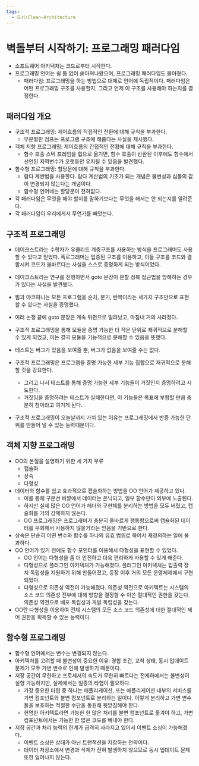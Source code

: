 ```yaml
---
tags:
  - 도서/Clean-Architecture
---
```


# 벽돌부터 시작하기: 프로그래밍 패러다임

- 소프트웨어 아키텍처는 코드로부터 시작한다.
- 프로그래밍 언어는 쉴 틈 없이 쏟아져나왔으며, 프로그래밍 패러다임도 몰아쳤다.
  - 패러다임: 프로그래밍을 하는 방법으로 대체로 언어에 독립적이다. 패러다임은 어떤 프로그래밍 구조를 사용할지, 그리고 언제 이 구조를 사용해야 하는지를 결정한다.

## 패러다임 개요

- 구조적 프로그래밍: 제어흐름의 직접적인 전환에 대해 규칙을 부과한다.
  - 무분별한 점프는 프로그램 구조에 해롭다는 사실을 제시했다.
- 객체 지향 프로그래밍: 제어흐름의 간접적인 전황에 대해 규칙을 부과한다.
  - 함수 호출 스택 프레임을 힙으로 옮기면, 함수 호출이 반환된 이후에도 함수에서 선언된 지역변수가 오랫동안 유지될 수 있음을 발견했다.
- 함수형 프로그래밍: 할당문에 대해 규칙을 부과한다.
  - 람다 계싼법을 사용한다. 람다 계산법의 기초가 되는 개념은 불변성과 심볼의 값이 변경되지 않는다는 개념이다.
  - 함수형 언어네는 할당문이 전혀없다.
- 각 패러다임은 무엇을 해야 할지를 말하기보다는 무엇을 해서는 안 되는지를 알려준다.
- 각 패러다임이 우리에게서 무언가를 빼앗는다.

## 구조적 프로그래밍

- 데이크스트라는 수학자가 유클리드 계층구조를 사용하는 방식을 프로그래머도 사용할 수 있다고 믿었따. 픅로그래머는 입증된 구조를 이용하고, 이들 구조를 코드와 결합시켜 코드가 올바르다는 사실을 스스로 증명하게 되는 방식이었다.

- 데이크스트라는 연구를 진행하면서 goto 문장이 분할 정복 접근법을 방해하는 경우가 있다는 사실을 발견했다.

- 뵘과 야코피니는 모든 프로그램을 순차, 분기, 반복이라는 세가지 구조만으로 표현할 수 있다는 사실을 증명했다.

- 여러 논쟁 끝에 goto 문장은 계속 뒤편으로 밀려났고, 마침내 거의 사라졌다.

- 구조적 프로그래밍을 통해 모듈을 증명 가능한 더 작은 단위로 재귀적으로 분해할 수 있게 되었고, 이는 결국 모듈을 기능적으로 분해할 수 있음을 뜻했다.

- 테스트는 버그가 있음을 보여줄 뿐, 버그가 없음을 보여줄 수는 없다.

- 구조적 프로그래밍은 프로그램을 증명 가능한 세부 기능 집합으로 재귀적으로 분해할 것을 강요한다.
  - 그리고 나서 테스트를 통해 증명 가능한 세부 기능들이 거짓인지 증명하려고 시도한다.
  - 거짓임을 증명하려는 테스트가 실패한다면, 이 기능들은 목표에 부합할 만큼 충분히 참이라고 여기게 된다.

- 구조적 프로그래밍이 오늘날까지 가치 있는 이유는 프로그래밍에서 반증 가능한 단위를 만들어 낼 수 있는 능력때문이다.

## 객체 지향 프로그래밍

- OO의 본질을 설명하기 위한 세 가지 부류
  - 캡슐화
  - 상속
  - 다형성
- 데이터와 함수를 쉽고 효과적으로 캡슐화하는 방법을 OO 언어가 제공하고 있다.
  - 이를 통해 구분선 바깥에서 데이터는 은닉되고, 일부 함수만이 외부에 노출된다.
  - 하지만 실제 많은 OO 언어가 헤더와 구현체를 분리하는 방법을 모두 버렸고, 캡슐화를 거의 강제하지 않는다. 
  - OO 프로그래밍은 프로그래머가 충분히 올바르게 행동함으로써 캡슐화된 데이터를 우회해서 사용하지 않을거라는 믿음을 기반으로 한다.
- 상속은 단순히 어떤 변수와 함수를 하나의 유효 범위로 묶어서 재정의하는 일에 불과하다.
- OO 언어가 있기 전에도 함수 포인터를 이용해서 다형성을 표현할 수 있었다.
  - OO 언어는 다형성을 좀 더 안전하고 더욱 편리하게 사용할 수 있게 해준다.
  - 다형성으로 플러그인 아키텍처가 가능해졌다. 플러그인 아키텍처는 입출력 장치 독립성을 지원하기 위해 만들어졌고, 등장 이후 거의 모든 운영체제에서 구현되었다.
  - 다형성으로 의존성 역전이 가능해졌다. 의존성 역전으로 아키텍트는 시스템의 소스 코드 의존성 전부에 대해 방향을 결정할 수 이쓴 절대적인 권한을 갖는다. 의존성 역전으로 배포 독립성과 개발 독립성을 갖는다.
- OO란 다형성을 이용하여 전체 시스템의 모든 소스 코드 의존성에 대한 절대적인 제어 권한을 획득할 수 있는 능력이다.

## 함수형 프로그래밍

- 함수형 언어에서는 변수는 변경되지 않는다.
- 아키텍처를 고려할 때 불변성이 중요한 이유: 경합 조건, 교착 상태, 동시 업데이트 문제가 모두 가변 변수로 인해 발생하기 때문이다.
- 저장 공간이 무한하고 프로세서의 속도가 무한히 빠르다는 전제하에서는 불변성이 실형 가능하지만, 실제에서는 일종의 타협이 필요하다.
  - 가장 중요한 타협 중 하나는 애플리케이션, 또는 애플리케이션 내부의 서비스를 가변 컴포넌트와 불변 컴포넌트로 분리하는 일이다. 이렇게 분리하고 가변 변수들을 보호하는 적절한 수단을 동원해 뒷받침해야 한다.
  - 현명한 아키텍트라면 가능한 한 많은 처리를 불변 컴포넌트로 옮겨야 하고, 가변 컴포넌트에서는 가능한 한 많은 코드를 빼내야 한다.
- 저장 공간과 처리 능력의 한계가 급격히 사라지고 있어서 이벤트 소싱이 가능해졌다.
  - 이벤트 소싱은 상태가 아닌 트랜잭션을 저장하는 전략이다.
  - 데이터 저장소에서 변경과 삭제가 전혀 발생하지 않으므로 동시 업데이트 문제 또한 일어나지 않는다. 

